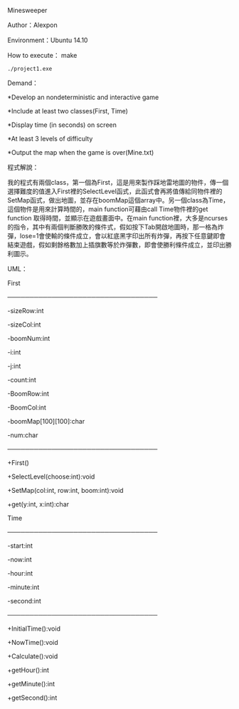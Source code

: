 Minesweeper


Author：Alexpon


Environment：Ubuntu 14.10


How to execute：	make

	./project1.exe


Demand：

*Develop an nondeterministic and interactive game

*Include at least two classes(First, Time)

*Display time (in seconds) on screen

*At least 3 levels of difficulty

*Output the map when the game is over(Mine.txt)


程式解說：

我的程式有兩個class，第一個為First，這是用來製作踩地雷地圖的物件，傳一個選擇難度的值進入First裡的SelectLevel函式，此函式會再將值傳給同物件裡的SetMap函式，做出地圖，並存在boomMap這個array中。另一個class為Time，這個物件是用來計算時間的，main function可藉由call Time物件裡的get function 取得時間，並顯示在遊戲畫面中。在main function裡，大多是ncurses的指令，其中有兩個判斷勝敗的條件式，假如按下Tab開啟地圖時，那一格為炸彈，lose=1會使輸的條件成立，會以紅底黑字印出所有炸彈，再按下任意鍵即會結束遊戲，假如剩餘格數加上插旗數等於炸彈數，即會使勝利條件成立，並印出勝利圖示。



UML：

First

──────────────────────────────────

-sizeRow:int

-sizeCol:int

-boomNum:int

-i:int

-j:int

-count:int

-BoomRow:int

-BoomCol:int

-boomMap[100][100]:char

-num:char

────────────────────────────────── 

+First()

+SelectLevel(choose:int):void

+SetMap(col:int, row:int, boom:int):void

+get(y:int, x:int):char



Time

──────────────────────────────────

-start:int

-now:int

-hour:int

-minute:int

-second:int

──────────────────────────────────

+InitialTime():void

+NowTime():void

+Calculate():void

+getHour():int

+getMinute():int

+getSecond():int
